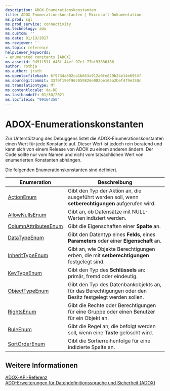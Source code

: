 ```yaml
---
description: ADOX-Enumerationskonstanten
title: ADOX-Enumerationskonstanten | Microsoft-Dokumentation
ms.prod: sql
ms.prod_service: connectivity
ms.technology: ado
ms.custom: ''
ms.date: 01/19/2017
ms.reviewer: ''
ms.topic: reference
helpviewer_keywords:
- enumerated constants [ADOX]
ms.assetid: 9d91f511-d46f-44ef-97ef-77bf93836186
author: rothja
ms.author: jroth
ms.openlocfilehash: 6f9734a802ca1b653a912a0fe829b24e14e6953f
ms.sourcegitcommit: 33f0f190f962059826e002be165a2bef4f9e350c
ms.translationtype: MT
ms.contentlocale: de-DE
ms.lasthandoff: 01/30/2021
ms.locfileid: "99164350"
---
```

# <a name="adox-enumerated-constants"></a>ADOX-Enumerationskonstanten
Zur Unterstützung des Debuggens listet die ADOX-Enumerationskonstanten einen Wert für jede Konstante auf. Dieser Wert ist jedoch rein beratend und kann sich von einem Release von ADOX zu einem anderen ändern. Der Code sollte nur vom Namen und nicht vom tatsächlichen Wert von enumerierten Konstanten abhängen.  
  
 Die folgenden Enumerationskonstanten sind definiert.  
  
|Enumeration|Beschreibung|  
|-----------------|-----------------|  
|[ActionEnum](./actionenum.md)|Gibt den Typ der Aktion an, die ausgeführt werden soll, wenn **setberechtigungen** aufgerufen wird.|  
|[AllowNullsEnum](./allownullsenum.md)|Gibt an, ob Datensätze mit NULL-Werten indiziert werden.|  
|[ColumnAttributesEnum](./columnattributesenum.md)|Gibt die Eigenschaften einer **Spalte** an.|  
|[DataTypeEnum](../ado-api/datatypeenum.md)|Gibt den Datentyp eines **Felds**, eines **Parameters** oder einer **Eigenschaft** an.|  
|[InheritTypeEnum](./inherittypeenum.md)|Gibt an, wie Objekte Berechtigungen erben, die mit **setberechtigungen** festgelegt sind.|  
|[KeyTypeEnum](./keytypeenum.md)|Gibt den Typ des **Schlüssels** an: primär, fremd oder eindeutig.|  
|[ObjectTypeEnum](./objecttypeenum.md)|Gibt den Typ des Datenbankobjekts an, für das Berechtigungen oder den Besitz festgelegt werden sollen.|  
|[RightsEnum](./rightsenum.md)|Gibt die Rechte oder Berechtigungen für eine Gruppe oder einen Benutzer für ein Objekt an.|  
|[RuleEnum](./ruleenum.md)|Gibt die Regel an, die befolgt werden soll, wenn eine **Taste** gelöscht wird.|  
|[SortOrderEnum](./sortorderenum.md)|Gibt die Sortierreihenfolge für eine indizierte Spalte an.|  
  
## <a name="see-also"></a>Weitere Informationen  
 [ADOX-API-Referenz](./adox-object-model.md)   
 [ADO-Erweiterungen für Datendefinitionssprache und Sicherheit (ADOX)](../../guide/extensions/ado-extensions-for-data-definition-language-and-security-adox.md)